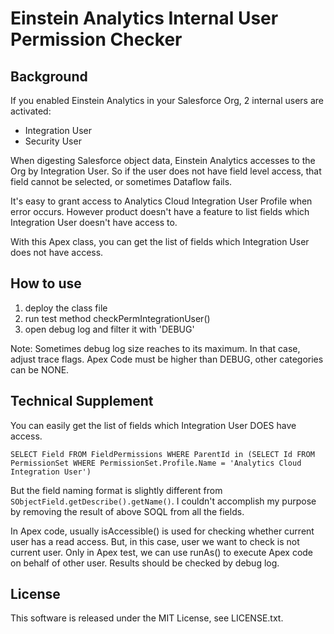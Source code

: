 # Einstein Analytics Internal User Permission Checker

## Background
If you enabled Einstein Analytics in your Salesforce Org, 2 internal users are activated:
* Integration User
* Security User

When digesting Salesforce object data, Einstein Analytics accesses to the Org by Integration User.  So if the user does not have field level access, that field cannot be selected, or sometimes Dataflow fails.

It's easy to grant access to Analytics Cloud Integration User Profile when error occurs. However product doesn't have a feature to list fields which Integration User doesn't have access to.

With this Apex class, you can get the list of fields which Integration User does not have access.

## How to use
1. deploy the class file
2. run test method checkPermIntegrationUser()
3. open debug log and filter it with 'DEBUG'

Note: Sometimes debug log size reaches to its maximum.  In that case, adjust trace flags.  Apex Code must be higher than DEBUG, other categories can be NONE.

## Technical Supplement
You can easily get the list of fields which Integration User DOES have access.
```
SELECT Field FROM FieldPermissions WHERE ParentId in (SELECT Id FROM PermissionSet WHERE PermissionSet.Profile.Name = 'Analytics Cloud Integration User')
```
But the field naming format is slightly different from `SObjectField.getDescribe().getName()`.  I couldn't accomplish my purpose by removing the result of above SOQL from all the fields.

In Apex code, usually isAccessible() is used for checking whether current user has a read access.  But, in this case, user we want to check is not current user.  Only in Apex test, we can use runAs() to execute Apex code on behalf of other user.  Results should be checked by debug log.

## License
This software is released under the MIT License, see LICENSE.txt.